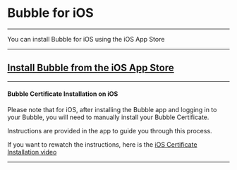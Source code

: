 Bubble for iOS
==============

----

You can install Bubble for iOS using the iOS App Store

----

## [Install Bubble from the iOS App Store](https://link-tbd.example.com)

----

#### Bubble Certificate Installation on iOS
Please note that for iOS, after installing the Bubble app and logging in to your Bubble, you will need to manually install your Bubble Certificate.

Instructions are provided in the app to guide you through this process.

If you want to rewatch the instructions, here is the [iOS Certificate Installation video](https://github.com/getbubblenow/bubble-docs/raw/master/cert_instructions/ios_screenshots/iOS-CA-Certificate-Installation.mp4)

----

